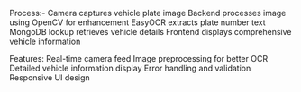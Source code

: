Process:-
        Camera captures vehicle plate image
        Backend processes image using OpenCV for enhancement
        EasyOCR extracts plate number text
        MongoDB lookup retrieves vehicle details
        Frontend displays comprehensive vehicle information

Features:
        Real-time camera feed
        Image preprocessing for better OCR
        Detailed vehicle information display
        Error handling and validation
        Responsive UI design
